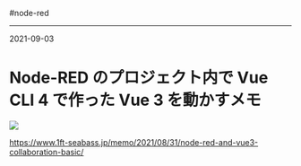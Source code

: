 #node-red

---
2021-09-03

# Node-RED のプロジェクト内で Vue CLI 4 で作った Vue 3 を動かすメモ

![](https://www.1ft-seabass.jp/memo/uploads/2021/08/node-red-and-vue3-collaboration-basic_01-800x457.png)


https://www.1ft-seabass.jp/memo/2021/08/31/node-red-and-vue3-collaboration-basic/


